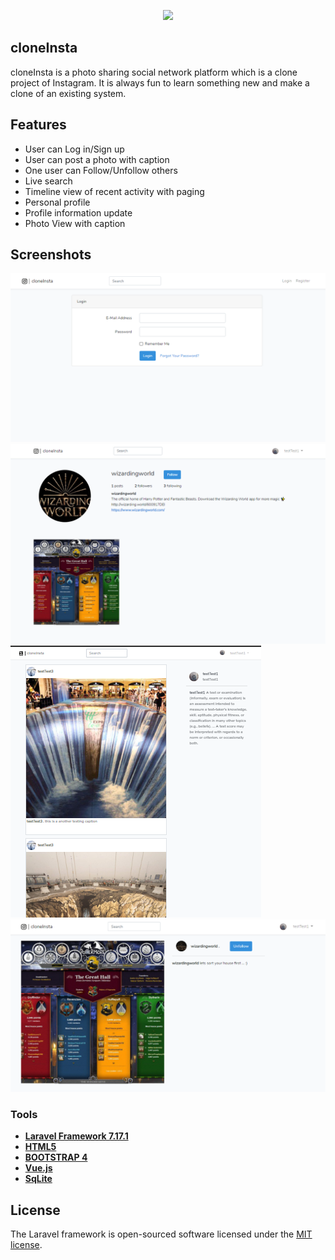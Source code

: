 <p align="center"><img src="https://imageog.flaticon.com/icons/png/512/87/87390.png?size=1200x630f&pad=10,10,10,10&ext=png&bg=FFFFFFFF" width="400"></p>


## cloneInsta

cloneInsta is a photo sharing social network platform which is a clone project of Instagram. It is always fun to learn something new and make a clone of an existing system. 

## Features

- User can Log in/Sign up
- User can post a photo with caption
- One user can Follow/Unfollow others
- Live search
- Timeline view of recent activity with paging
- Personal profile 
- Profile information update
- Photo View with caption

## Screenshots
<img src = "1.PNG">
<img src = "2.PNG">
<img src = "3.PNG">
<img src = "4.PNG">


### Tools

- **[Laravel Framework 7.17.1](https://laravel.com/)**
- **[HTML5](https://html.com/)**
- **[BOOTSTRAP 4](https://getbootstrap.com/)**
- **[Vue.js](https://vuejs.org/)**
- **[SqLite](https://www.sqlite.org/index.html)**



## License

The Laravel framework is open-sourced software licensed under the [MIT license](https://opensource.org/licenses/MIT).
